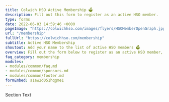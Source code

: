 ```yaml
---
title: Colwich HSO Active Membership 🗳
description: Fill out this form to register as an active HSO member.
type: forms
date: 2022-06-03 14:59:46 +0000
pageImage: "https://colwichhso.com/images/flyers/HSOMemberOpenGraph.jpg"
url: "/membership"
fullUrl: "https://colwichhso.com/membership"
subtitle: Active HSO Membership
shoutout: Add your name to the list of active HSO members 🗳
overview: Fill out the form below to register as an active HSO member, which includes you on communications related to voting and volunteering.
faq_category: membership
modules:
- modules/common/faq.md
- modules/common/sponsors.md
- modules/common/footer.md
formEmbed: s1aw2d051hqgme1
---
```

Section Text
